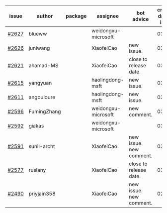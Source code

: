 | issue | author | package | assignee | bot advice | created date of issue | target release date | date from target |
| ------ | ------ | ------ | ------ | ------ | ------ | ------ | :-----: |
| [#2627](https://github.com/Azure/sdk-release-request/issues/2627) | blueww |  | weidongxu-microsoft |  | 03-28 | 04-11 |  |
| [#2626](https://github.com/Azure/sdk-release-request/issues/2626) | juniwang |  | XiaofeiCao | new issue. | 03-28 | 04-11 |  |
| [#2621](https://github.com/Azure/sdk-release-request/issues/2621) | ahamad-MS |  | XiaofeiCao | close to release date.  | 03-26 | 03-29 | 0 |
| [#2615](https://github.com/Azure/sdk-release-request/issues/2615) | yangyuan |  | haolingdong-msft | new issue. | 03-24 | 04-11 |  |
| [#2611](https://github.com/Azure/sdk-release-request/issues/2611) | angouloure |  | haolingdong-msft | new issue. | 03-24 | 04-14 |  |
| [#2596](https://github.com/Azure/sdk-release-request/issues/2596) | FumingZhang |  | weidongxu-microsoft | new comment. | 03-22 | 03-24 |  |
| [#2592](https://github.com/Azure/sdk-release-request/issues/2592) | giakas |  | weidongxu-microsoft |  | 03-21 | 03-24 |  |
| [#2591](https://github.com/Azure/sdk-release-request/issues/2591) | sunil-archt |  | XiaofeiCao | new issue. new comment. | 03-21 | 05-02 |  |
| [#2577](https://github.com/Azure/sdk-release-request/issues/2577) | ruslany |  | XiaofeiCao | close to release date.  | 03-17 | 03-31 | 1 |
| [#2490](https://github.com/Azure/sdk-release-request/issues/2490) | priyjain358 |  | XiaofeiCao | new issue. new comment. | 02-25 | fail to get. |  |
